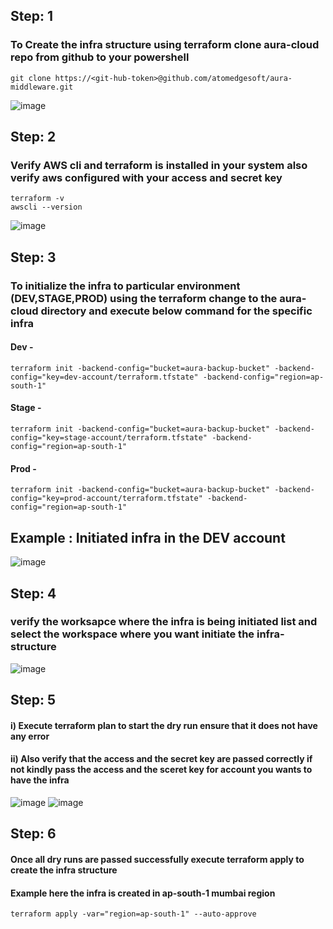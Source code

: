 ## Step: 1
### To Create the infra structure using terraform clone aura-cloud repo from github to your powershell
```
git clone https://<git-hub-token>@github.com/atomedgesoft/aura-middleware.git
```
![image](https://github.com/user-attachments/assets/f57f8b4a-8660-4d72-846b-bdaf02bc6f40)

## Step: 2 
### Verify AWS cli and terraform is installed in your system also verify aws configured with your access and secret key
```
terraform -v
awscli --version
```
![image](https://github.com/user-attachments/assets/0285dbf9-8cf0-4476-8872-f8a9aa0b161b)

## Step: 3
### To initialize the infra to particular environment (DEV,STAGE,PROD) using the terraform change to the aura-cloud directory and execute below command for the specific infra
#### Dev -
```
terraform init -backend-config="bucket=aura-backup-bucket" -backend-config="key=dev-account/terraform.tfstate" -backend-config="region=ap-south-1"
```
#### Stage - 
```
terraform init -backend-config="bucket=aura-backup-bucket" -backend-config="key=stage-account/terraform.tfstate" -backend-config="region=ap-south-1"
```
#### Prod - 
```
terraform init -backend-config="bucket=aura-backup-bucket" -backend-config="key=prod-account/terraform.tfstate" -backend-config="region=ap-south-1"
```
## Example : Initiated infra in the DEV account

 ![image](https://github.com/user-attachments/assets/227fa2e3-2d2a-4929-9e73-0c56fdb98fb1)

## Step: 4
### verify the worksapce where the infra is being initiated list and select the workspace where you want initiate the infra-structure
![image](https://github.com/user-attachments/assets/98875e6c-26eb-4922-bf07-d14b7f7eb9ec)

## Step: 5
#### i)  Execute terraform plan to start the dry run ensure that it does not have any error 
#### ii) Also verify that the access and the secret key are passed correctly if not kindly pass the access and the sceret key for account you wants to have the infra

![image](https://github.com/user-attachments/assets/13f8d6a9-ff12-43aa-9d48-b661ce406b32)
![image](https://github.com/user-attachments/assets/739506ea-3464-45cc-979c-b9f74c6e782b)

## Step: 6 
#### Once all dry runs are passed successfully execute terraform apply to create the infra structure
#### Example here the infra is created in ap-south-1 mumbai region 
```
terraform apply -var="region=ap-south-1" --auto-approve
```











